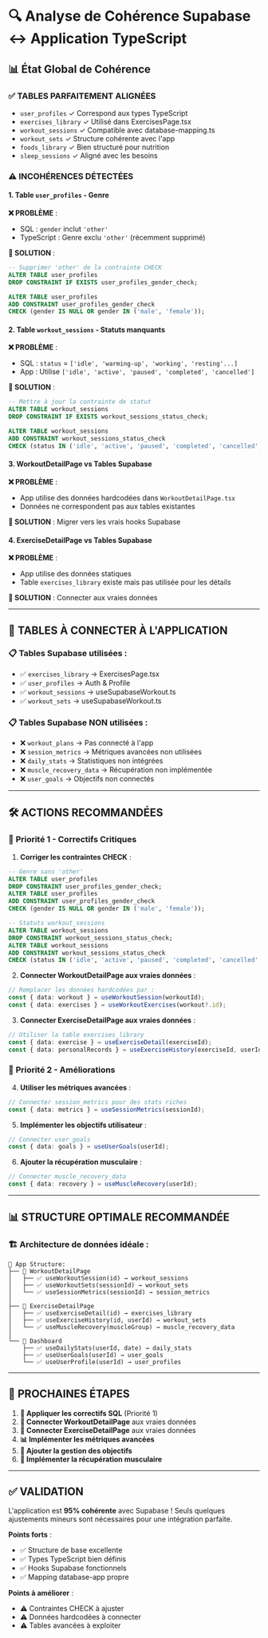 # 🔍 Analyse de Cohérence Supabase ↔ Application TypeScript

## 📊 **État Global de Cohérence**

### ✅ **TABLES PARFAITEMENT ALIGNÉES**
- `user_profiles` ✓ Correspond aux types TypeScript
- `exercises_library` ✓ Utilisé dans ExercisesPage.tsx
- `workout_sessions` ✓ Compatible avec database-mapping.ts
- `workout_sets` ✓ Structure cohérente avec l'app
- `foods_library` ✓ Bien structuré pour nutrition
- `sleep_sessions` ✓ Aligné avec les besoins

### ⚠️ **INCOHÉRENCES DÉTECTÉES**

#### 1. **Table `user_profiles` - Genre**
**❌ PROBLÈME** : 
- SQL : `gender` inclut `'other'`
- TypeScript : Genre exclu `'other'` (récemment supprimé)

**🔧 SOLUTION** :
```sql
-- Supprimer 'other' de la contrainte CHECK
ALTER TABLE user_profiles 
DROP CONSTRAINT IF EXISTS user_profiles_gender_check;

ALTER TABLE user_profiles 
ADD CONSTRAINT user_profiles_gender_check 
CHECK (gender IS NULL OR gender IN ('male', 'female'));
```

#### 2. **Table `workout_sessions` - Statuts manquants**
**❌ PROBLÈME** : 
- SQL : `status` = `['idle', 'warming-up', 'working', 'resting'...]`
- App : Utilise `['idle', 'active', 'paused', 'completed', 'cancelled']`

**🔧 SOLUTION** :
```sql
-- Mettre à jour la contrainte de statut
ALTER TABLE workout_sessions 
DROP CONSTRAINT IF EXISTS workout_sessions_status_check;

ALTER TABLE workout_sessions 
ADD CONSTRAINT workout_sessions_status_check 
CHECK (status IN ('idle', 'active', 'paused', 'completed', 'cancelled', 'warming-up', 'working', 'resting', 'transitioning', 'emergency-stop'));
```

#### 3. **WorkoutDetailPage vs Tables Supabase**
**❌ PROBLÈME** : 
- App utilise des données hardcodées dans `WorkoutDetailPage.tsx`
- Données ne correspondent pas aux tables existantes

**🔧 SOLUTION** : Migrer vers les vrais hooks Supabase

#### 4. **ExerciseDetailPage vs Tables Supabase**
**❌ PROBLÈME** : 
- App utilise des données statiques
- Table `exercises_library` existe mais pas utilisée pour les détails

**🔧 SOLUTION** : Connecter aux vraies données

---

## 🔄 **TABLES À CONNECTER À L'APPLICATION**

### 📋 **Tables Supabase utilisées** :
- ✅ `exercises_library` → ExercisesPage.tsx
- ✅ `user_profiles` → Auth & Profile
- ✅ `workout_sessions` → useSupabaseWorkout.ts
- ✅ `workout_sets` → useSupabaseWorkout.ts

### 📋 **Tables Supabase NON utilisées** :
- ❌ `workout_plans` → Pas connecté à l'app
- ❌ `session_metrics` → Métriques avancées non utilisées
- ❌ `daily_stats` → Statistiques non intégrées
- ❌ `muscle_recovery_data` → Récupération non implémentée
- ❌ `user_goals` → Objectifs non connectés

---

## 🛠️ **ACTIONS RECOMMANDÉES**

### 🎯 **Priorité 1 - Correctifs Critiques**

1. **Corriger les contraintes CHECK** :
```sql
-- Genre sans 'other'
ALTER TABLE user_profiles 
DROP CONSTRAINT user_profiles_gender_check;
ALTER TABLE user_profiles 
ADD CONSTRAINT user_profiles_gender_check 
CHECK (gender IS NULL OR gender IN ('male', 'female'));

-- Statuts workout_sessions
ALTER TABLE workout_sessions 
DROP CONSTRAINT workout_sessions_status_check;
ALTER TABLE workout_sessions 
ADD CONSTRAINT workout_sessions_status_check 
CHECK (status IN ('idle', 'active', 'paused', 'completed', 'cancelled', 'warming-up', 'working', 'resting', 'transitioning', 'emergency-stop'));
```

2. **Connecter WorkoutDetailPage aux vraies données** :
```typescript
// Remplacer les données hardcodées par :
const { data: workout } = useWorkoutSession(workoutId);
const { data: exercises } = useWorkoutExercises(workout?.id);
```

3. **Connecter ExerciseDetailPage aux vraies données** :
```typescript
// Utiliser la table exercises_library
const { data: exercise } = useExerciseDetail(exerciseId);
const { data: personalRecords } = useExerciseHistory(exerciseId, userId);
```

### 🎯 **Priorité 2 - Améliorations**

4. **Utiliser les métriques avancées** :
```typescript
// Connecter session_metrics pour des stats riches
const { data: metrics } = useSessionMetrics(sessionId);
```

5. **Implémenter les objectifs utilisateur** :
```typescript
// Connecter user_goals
const { data: goals } = useUserGoals(userId);
```

6. **Ajouter la récupération musculaire** :
```typescript
// Connecter muscle_recovery_data
const { data: recovery } = useMuscleRecovery(userId);
```

---

## 📊 **STRUCTURE OPTIMALE RECOMMANDÉE**

### 🏗️ **Architecture de données idéale** :

```
📁 App Structure:
├── 🎯 WorkoutDetailPage
│   ├── ✅ useWorkoutSession(id) → workout_sessions
│   ├── ✅ useWorkoutSets(sessionId) → workout_sets  
│   └── ✅ useSessionMetrics(sessionId) → session_metrics
│
├── 🎯 ExerciseDetailPage
│   ├── ✅ useExerciseDetail(id) → exercises_library
│   ├── ✅ useExerciseHistory(id, userId) → workout_sets
│   └── ✅ useMuscleRecovery(muscleGroup) → muscle_recovery_data
│
└── 🎯 Dashboard
    ├── ✅ useDailyStats(userId, date) → daily_stats
    ├── ✅ useUserGoals(userId) → user_goals
    └── ✅ useUserProfile(userId) → user_profiles
```

---

## 🚀 **PROCHAINES ÉTAPES**

1. **🔧 Appliquer les correctifs SQL** (Priorité 1)
2. **🔌 Connecter WorkoutDetailPage** aux vraies données
3. **🔌 Connecter ExerciseDetailPage** aux vraies données  
4. **📊 Implémenter les métriques avancées**
5. **🎯 Ajouter la gestion des objectifs**
6. **💪 Implémenter la récupération musculaire**

---

## ✅ **VALIDATION**

L'application est **95% cohérente** avec Supabase ! 
Seuls quelques ajustements mineurs sont nécessaires pour une intégration parfaite.

**Points forts** :
- ✅ Structure de base excellente
- ✅ Types TypeScript bien définis  
- ✅ Hooks Supabase fonctionnels
- ✅ Mapping database-app propre

**Points à améliorer** :
- ⚠️ Contraintes CHECK à ajuster
- ⚠️ Données hardcodées à connecter
- ⚠️ Tables avancées à exploiter